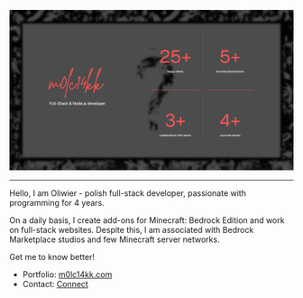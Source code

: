 <p align="center">
    <img src="./.github/images/banner.png" width="750" />
</p>

___

Hello, I am Oliwier - polish full-stack developer, passionate with programming for 4 years.

On a daily basis, I create add-ons for Minecraft: Bedrock Edition and work on full-stack websites. Despite this, I am associated with Bedrock Marketplace studios and few Minecraft server networks.

Get me to know better!
- Portfolio: [m0lc14kk.com](https://m0lc14kk.com/)
- Contact: [Connect](https://m0lc14kk.com/contact/)